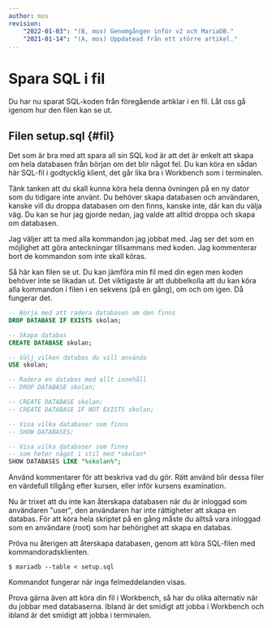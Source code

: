 ```yaml
---
author: mos
revision:
    "2022-01-03": "(B, mos) Genomgången inför v2 och MariaDB."
    "2021-01-14": "(A, mos) Uppdatead från ett större artikel."
...
```

Spara SQL i fil
==================================

Du har nu sparat SQL-koden från föregående artiklar i en fil. Låt oss gå igenom hur den filen kan se ut.



Filen setup.sql {#fil}
----------------------------------

Det som är bra med att spara all sin SQL kod är att det är enkelt att skapa om hela databasen från början om det blir något fel. Du kan köra en sådan här SQL-fil i godtycklig klient, det går lika bra i Workbench som i terminalen.

Tänk tanken att du skall kunna köra hela denna övningen på en ny dator som du tidigare inte använt. Du behöver skapa databasen och användaren, kanske vill du droppa databasen om den finns, kanske inte, där kan du välja väg. Du kan se hur jag gjorde nedan, jag valde att alltid droppa och skapa om databasen.

Jag väljer att ta med alla kommandon jag jobbat med. Jag ser det som en möjlighet att göra anteckningar tillsammans med koden. Jag kommenterar bort de kommandon som inte skall köras.

Så här kan filen se ut. Du kan jämföra min fil med din egen men koden behöver inte se likadan ut. Det viktigaste är att dubbelkolla att du kan köra alla kommandon i filen i en sekvens (på en gång), om och om igen. Då fungerar det.

```sql
-- Börja med att radera databasen om den finns
DROP DATABASE IF EXISTS skolan;

-- Skapa databas
CREATE DATABASE skolan;

-- Välj vilken databas du vill använda
USE skolan;

-- Radera en databas med allt innehåll
-- DROP DATABASE skolan;

-- CREATE DATABASE skolan;
-- CREATE DATABASE IF NOT EXISTS skolan;

-- Visa vilka databaser som finns
-- SHOW DATABASES;

-- Visa vilka databaser som finns
-- som heter något i stil med *skolan*
SHOW DATABASES LIKE "%skolan%";
```

Använd kommentarer för att beskriva vad du gör. Rätt använd blir dessa filer en värdefull tillgång efter kursen, eller inför kursens examination.

Nu är trixet att du inte kan återskapa databasen när du är inloggad som användaren "user", den användaren har inte rättigheter att skapa en databas. För att köra hela skriptet på en gång måste du alltså vara inloggad som en användare (root) som har behörighet att skapa en databas.

Pröva nu återigen att återskapa databasen, genom att köra SQL-filen med kommandoradsklienten.

```text
$ mariadb --table < setup.sql
```

Kommandot fungerar när inga felmeddelanden visas.

Prova gärna även att köra din fil i Workbench, så har du olika alternativ när du jobbar med databaserna. Ibland är det smidigt att jobba i Workbench och ibland är det smidigt att jobba i terminalen.
